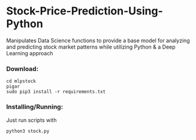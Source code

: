 # Stock-Price-Prediction-Using-Python

Manipulates Data Science functions to provide a base model for analyzing and predicting stock market patterns while utilizing Python & a Deep Learning approach

### Download: 

```
cd mlpstock
pigar
sudo pip3 install -r requirements.txt
```

### Installing/Running:

Just run scripts with

```
python3 stock.py
```
